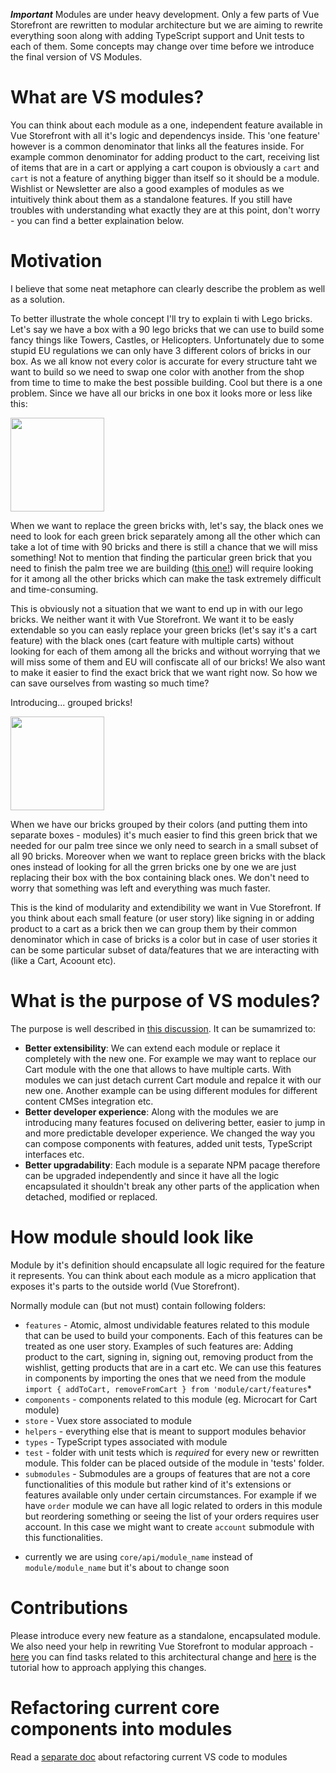 ***Important*** Modules are under heavy development. Only a few parts of Vue Storefront are rewritten to modular architecture but we are aiming to rewrite everything soon along with adding TypeScript support and Unit tests to each of them. Some concepts may change over time before we introduce the final version of VS Modules.

# What are VS modules?

You can think about each module as a one, independent feature available in Vue Storefront with all it's logic and dependencys inside. This 'one feature' however is a common denominator that links all the features inside. For example common denominator for adding product to the cart, receiving list of items that are in a cart or applying a cart coupon is obviously a `cart` and `cart` is not a feature of anything bigger than itself so it should be a module. Wishlist or Newsletter are also a good examples of modules as we intuitively think about them as a standalone features. If you still have troubles with understanding what exactly they are at this point, don't worry - you can find a better explaination below. 

# Motivation

I believe that some neat metaphore can clearly describe the problem as well as a solution.

To better illustrate the whole concept I'll try to explain ti with Lego bricks. Let's say we have a box with a 90 lego bricks that we can use to build some fancy things like Towers, Castles, or Helicopters. Unfortunately due to some stupid EU regulations we can only have 3 different colors of bricks in our box. As we all know not every color is accurate for every structure taht we want to build so we need to swap one color with another from the shop from time to time to make the best possible building. Cool but there is a one problem. Since we have all our bricks in one box it looks more or less like this:

<img src="http://www.robomiku.ee/wp-content/uploads/2016/10/9027.png" style="width: 150px;" />

When we want to replace the green bricks with, let's say, the black ones we need to look for each green brick separately among all the other which can take a lot of time with 90 bricks and there is still a chance that we will miss something! Not to mention that finding the particular green brick that you need to finish the palm tree we are building ([this one!](https://www.thedailybrick.co.uk/media/catalog/product/cache/1/image/700x700/9df78eab33525d08d6e5fb8d27136e95/l/e/lego_small_palm_leaf_8_x_3__6148__lego-green-small-palm-leaf-8-x-3-6148-30-257873-61.jpg)) will require looking for it among all the other bricks which can make the task extremely difficult and time-consuming.

This is obviously not a situation that we want to end up in with our lego bricks. We neither want it with Vue Storefront. We want it to be easly extendable so you can easly replace your green bricks (let's say it's a cart feature) with the black ones (cart feature with multiple carts) without looking for each of them among all the bricks and without worrying that we will miss some of them and EU will confiscate all of our bricks! We also want to make it easier to find the exact brick that we want right now. So how we can save ourselves from wasting so much time?

Introducing... <drums> grouped bricks!
  
<img src="https://sh-s7-live-s.legocdn.com/is/image/LEGO/6177?$PDPDefault$" style="width: 150px;" />
  
When we have our bricks grouped by their colors (and putting them into separate boxes - modules) it's much easier to find this green brick that we needed for our palm tree since we only need to search in a small subset of all 90 bricks. Moreover when we want to replace green bricks with the black ones instead of looking for all the grren bricks one by one we are just replacing their box with the box containing black ones. We don't need to worry that something was left and everything was much faster.

This is the kind of modularity and extendibility we want in Vue Storefront. If you think about each small feature (or user story) like signing in or adding product to a cart as a brick then we can group them by their common denominator which in case of bricks is a color but in case of user stories it can be some particular subset of data/features that we are interacting with (like a Cart, Acoount etc).

# What is the purpose of VS modules?

The purpose is well described in [this discussion](https://github.com/DivanteLtd/vue-storefront/issues/1213). It can be sumamrized to:
- **Better extensibility**: We can extend each module or replace it completely with the new one. For example we may want to replace our Cart module with the one that allows to have multiple carts. With modules we can just detach current Cart module and repalce it with our new one. Another example can be using different modules for different content CMSes integration etc. 
- **Better developer experience**: Along with the modules we are introducing many features focused on delivering better, easier to jump in and more predictable developer experience. We changed the way you can compose components with features, added unit tests, TypeScript interfaces etc.
- **Better upgradability**: Each module is a separate NPM pacage therefore can be upgraded independently and since it have all the logic encapsulated it shouldn't break any other parts of the application when detached, modified or replaced.

# How module should look like

Module by it's definition should encapsulate all logic required for the feature it represents. You can think about each module as a micro application that exposes it's parts to the outside world (Vue Storefront).

Normally module can (but not must) contain following folders:

- `features` - Atomic, almost undividable features related to this module that can be used to build your components. Each of this features can be treated as one user story. Examples of such features are: Adding product to the cart, signing in, signing out, removing product from the wishlist, getting products that are in a cart etc. We can use this features in components by importing the ones that we need from the module `import { addToCart, removeFromCart } from 'module/cart/features`*
- `components` - components related to this module (eg. Microcart for Cart module)
- `store` - Vuex store associated to module
- `helpers` - everything else that is meant to support modules behavior
- `types` - TypeScript types associated with module
- `test` - folder with unit tests which is *required* for every new or rewritten module. This folder can be placed outside of the module in 'tests' folder.
- `submodules` - Submodules are a groups of features that are not a core functionalities of this module but rather kind of it's extensions or features available only under certain circumstances. For example if we have `order` module we can have all logic related to orders in this module but reordering something or seeing the list of your orders requires user account. In this case we might want to create `account` submodule with this functionalities.

* currently we are using `core/api/module_name` instead of `module/module_name` but it's about to change soon

# Contributions

Please introduce every new feature as a standalone, encapsulated module. We also need your help in rewriting Vue Storefront to modular approach - [here](https://github.com/DivanteLtd/vue-storefront/issues?q=is%3Aissue+is%3Aopen+label%3A%22API+Module%22) you can find tasks related to this architectural change and [here](https://github.com/DivanteLtd/vue-storefront/blob/master/doc/api-modules/refactoring-to-modules.md) is the tutorial how to approach applying this changes.

# Refactoring current core components into modules

Read a [separate doc](https://github.com/DivanteLtd/vue-storefront/blob/master/doc/api-modules/refactoring-to-modules.md) about refactoring current VS code to modules


